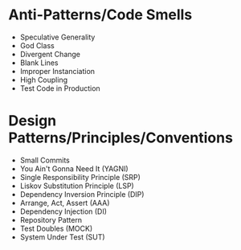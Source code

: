 # Anti-Patterns/Code Smells
- Speculative Generality
- God Class
- Divergent Change
- Blank Lines
- Improper Instanciation
- High Coupling
- Test Code in Production

# Design Patterns/Principles/Conventions
- Small Commits
- You Ain't Gonna Need It (YAGNI)
- Single Responsibility Principle (SRP)
- Liskov Substitution Principle (LSP)
- Dependency Inversion Principle (DIP)
- Arrange, Act, Assert (AAA)
- Dependency Injection (DI)
- Repository Pattern
- Test Doubles (MOCK)
- System Under Test (SUT)